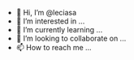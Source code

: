 - 👋 Hi, I’m @leciasa
- 👀 I’m interested in ...
- 🌱 I’m currently learning ...
- 💞️ I’m looking to collaborate on ...
- 📫 How to reach me ...

<!---
leciasa/leciasa is a ✨ special ✨ repository because its `README.md` (this file) appears on your GitHub profile.
You can click the Preview link to take a look at your changes.
--->
